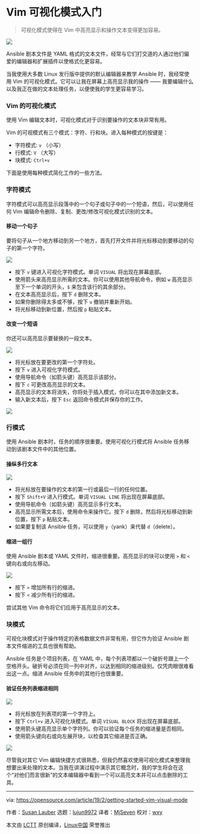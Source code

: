 [#]: collector: (lujun9972)
[#]: translator: (MjSeven)
[#]: reviewer: (wxy)
[#]: publisher: ( )
[#]: url: ( )
[#]: subject: (Getting started with Vim visual mode)
[#]: via: (https://opensource.com/article/19/2/getting-started-vim-visual-mode)
[#]: author: (Susan Lauber https://opensource.com/users/susanlauber)

Vim 可视化模式入门
======

> 可视化模式使得在 Vim 中高亮显示和操作文本变得更加容易。

![](https://opensource.com/sites/default/files/styles/image-full-size/public/lead-images/programming_code_keyboard_orange_hands.png?itok=G6tJ_64Y)

Ansible 剧本文件是 YAML 格式的文本文件，经常与它们打交道的人通过他们偏爱的编辑器和扩展插件以使格式化更容易。

当我使用大多数 Linux 发行版中提供的默认编辑器来教学 Ansible 时，我经常使用 Vim 的可视化模式。它可以让我在屏幕上高亮显示我的操作 —— 我要编辑什么以及我正在做的文本处理任务，以便使我的学生更容易学习。

### Vim 的可视化模式

使用 Vim 编辑文本时，可视化模式对于识别要操作的文本块非常有用。

Vim 的可视模式有三个模式：字符、行和块。进入每种模式的按键是：

  * 字符模式: `v` （小写）
  * 行模式: `V` （大写）
  * 块模式: `Ctrl+v`

下面是使用每种模式简化工作的一些方法。

### 字符模式

字符模式可以高亮显示段落中的一个句子或句子中的一个短语，然后，可以使用任何 Vim 编辑命令删除、复制、更改/修改可视化模式识别的文本。

#### 移动一个句子

要将句子从一个地方移动到另一个地方，首先打开文件并将光标移动到要移动的句子的第一个字符。

![](https://opensource.com/sites/default/files/uploads/vim-visual-char1.png)

  * 按下 `v` 键进入可视化字符模式。单词 `VISUAL` 将出现在屏幕底部。
  * 使用箭头来高亮显示所需的文本。你可以使用其他导航命令，例如 `w` 高亮显示至下一个单词的开头，`$` 来包含该行的其余部分。
  * 在文本高亮显示后，按下 `d` 删除文本。
  * 如果你删除得太多或不够，按下 `u` 撤销并重新开始。
  * 将光标移动到新位置，然后按 `p` 粘贴文本。

#### 改变一个短语

你还可以高亮显示要替换的一段文本。

![](https://opensource.com/sites/default/files/uploads/vim-visual-char2.png)

  * 将光标放在要更改的第一个字符处。
  * 按下 `v` 进入可视化字符模式。
  * 使用导航命令（如箭头键）高亮显示该部分。
  * 按下 `c` 可更改高亮显示的文本。
  * 高亮显示的文本将消失，你将处于插入模式，你可以在其中添加新文本。
  * 输入新文本后，按下 `Esc` 返回命令模式并保存你的工作。

![](https://opensource.com/sites/default/files/uploads/vim-visual-char3.png)

### 行模式

使用 Ansible 剧本时，任务的顺序很重要。使用可视化行模式将 Ansible 任务移动到该剧本文件中的其他位置。

#### 操纵多行文本

![](https://opensource.com/sites/default/files/uploads/vim-visual-line1.png)

  * 将光标放在要操作的文本的第一行或最后一行的任何位置。
  * 按下 `Shift+V` 进入行模式。单词 `VISUAL LINE` 将出现在屏幕底部。
  * 使用导航命令（如箭头键）高亮显示多行文本。
  * 高亮显示所需文本后，使用命令来操作它。按下 `d` 删除，然后将光标移动到新位置，按下 `p` 粘贴文本。
  * 如果要复制该 Ansible 任务，可以使用 `y`（yank）来代替 `d`（delete）。

#### 缩进一组行

使用 Ansible 剧本或 YAML 文件时，缩进很重要。高亮显示的块可以使用 `>` 和 `<` 键向右或向左移动。

![](https://opensource.com/sites/default/files/uploads/vim-visual-line2.png)

  * 按下 `>` 增加所有行的缩进。
  * 按下 `<` 减少所有行的缩进。

尝试其他 Vim 命令将它们应用于高亮显示的文本。

### 块模式

可视化块模式对于操作特定的表格数据文件非常有用，但它作为验证 Ansible 剧本文件缩进的工具也很有帮助。

Ansible 任务是个项目列表，在 YAML 中，每个列表项都以一个破折号跟上一个空格开头。破折号必须在同一列中对齐，以达到相同的缩进级别。仅凭肉眼很难看出这一点。缩进 Ansible 任务中的其他行也很重要。

#### 验证任务列表缩进相同

![](https://opensource.com/sites/default/files/uploads/vim-visual-block1.png)

  * 将光标放在列表项的第一个字符上。
  * 按下 `Ctrl+v` 进入可视化块模式。单词 `VISUAL BLOCK` 将出现在屏幕底部。
  * 使用箭头键高亮显示单个字符列。你可以验证每个任务的缩进量是否相同。
  * 使用箭头键向右或向左展开块，以检查其它缩进是否正确。

![](https://opensource.com/sites/default/files/uploads/vim-visual-block2.png)

尽管我对其它 Vim 编辑快捷方式很熟悉，但我仍然喜欢使用可视化模式来整理我想要出来处理的文本。当我在讲演过程中演示其它概念时，我的学生将会在这个“对他们而言很新”的文本编辑器中看到一个可以高亮文本并可以点击删除的工具。

--------------------------------------------------------------------------------

via: https://opensource.com/article/19/2/getting-started-vim-visual-mode

作者：[Susan Lauber][a]
选题：[lujun9972][b]
译者：[MjSeven](https://github.com/MjSeven)
校对：[wxy](https://github.com/wxy)

本文由 [LCTT](https://github.com/LCTT/TranslateProject) 原创编译，[Linux中国](https://linux.cn/) 荣誉推出

[a]: https://opensource.com/users/susanlauber
[b]: https://github.com/lujun9972
